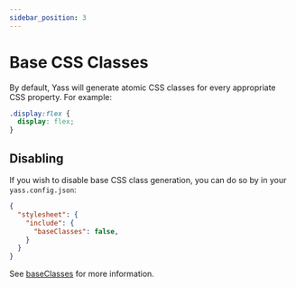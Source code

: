 ```yaml
---
sidebar_position: 3
---
```


# Base CSS Classes

By default, Yass will generate atomic CSS classes for every appropriate CSS property. For example:

```css
.display:flex {
  display: flex;
}
```

## Disabling

If you wish to disable base CSS class generation, you can do so by in your `yass.config.json`:
```json
{
  "stylesheet": {
    "include": {
      "baseClasses": false,
    }
  }
}
```

See <a href="/docs/configuration#stylesheetincludebaseclasses">baseClasses</a> for more information.
